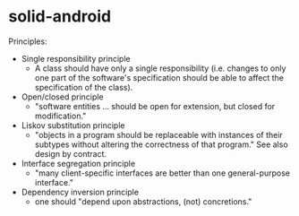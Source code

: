 # solid-android

Principles:

- Single responsibility principle
    * A class should have only a single responsibility (i.e. changes to only one part of the software's specification should be able to affect the specification of the class).
- Open/closed principle
    * "software entities … should be open for extension, but closed for modification."
- Liskov substitution principle
    * "objects in a program should be replaceable with instances of their subtypes without altering the correctness of that program." See also design by contract.
- Interface segregation principle
    * "many client-specific interfaces are better than one general-purpose interface."
- Dependency inversion principle
    * one should "depend upon abstractions, (not) concretions."